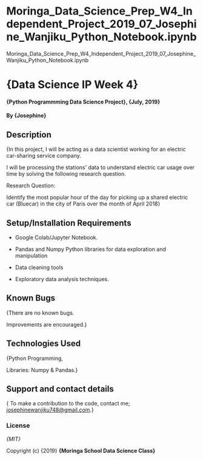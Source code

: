 # Moringa_Data_Science_Prep_W4_Independent_Project_2019_07_Josephine_Wanjiku_Python_Notebook.ipynb
Moringa_Data_Science_Prep_W4_Independent_Project_2019_07_Josephine_Wanjiku_Python_Notebook.ipynb

# {Data Science IP Week 4}
#### {Python Programmming Data Science Project}, {July, 2019}
#### By **{Josephine}**
## Description
{In this project, I will be acting as a data scientist working for an electric car-sharing service company.

I will be processing the stations' data to understand electric car usage over time by solving the following research
question.

Research Question:

Identify the most popular hour of the day for picking up a shared electric car (Bluecar) in the city of Paris over the month  of April 2018}

## Setup/Installation Requirements

* Google Colab/Jupyter Notebook.

* Pandas and Numpy Python libraries for data exploration and manipulation

* Data cleaning tools

* Exploratory data analysis techniques.

## Known Bugs
{There are no known bugs.

Improvements are encouraged.}


## Technologies Used

{Python Programming, 

Libraries: Numpy & Pandas.}

## Support and contact details

{ To make a contribution to the code, contact me; josephinewanjiku748@gmail.com.}

### License

*{MIT}*

Copyright (c) {2019} **{Moringa School Data Science Class}**
  
